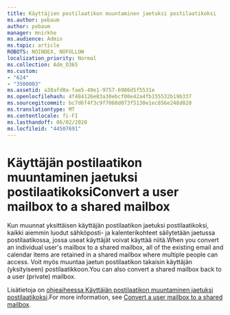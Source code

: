 ```yaml
---
title: Käyttäjien postilaatikon muuntaminen jaetuksi postilaatikoksi
ms.author: pebaum
author: pebaum
manager: mnirkhe
ms.audience: Admin
ms.topic: article
ROBOTS: NOINDEX, NOFOLLOW
localization_priority: Normal
ms.collection: Adm_O365
ms.custom:
- "624"
- "3500003"
ms.assetid: a38afd0a-fae5-49e1-9757-6986d5f5531e
ms.openlocfilehash: 4f484126e83a30ebcf00e42a4fb155532b19b337
ms.sourcegitcommit: bc7d6f4f3c9f7060d073f5130e1ec856e248d020
ms.translationtype: MT
ms.contentlocale: fi-FI
ms.lasthandoff: 06/02/2020
ms.locfileid: "44507691"
---
```

# <a name="convert-a-user-mailbox-to-a-shared-mailbox"></a><span data-ttu-id="ef487-102">Käyttäjän postilaatikon muuntaminen jaetuksi postilaatikoksi</span><span class="sxs-lookup"><span data-stu-id="ef487-102">Convert a user mailbox to a shared mailbox</span></span>

<span data-ttu-id="ef487-103">Kun muunnat yksittäisen käyttäjän postilaatikon jaetuksi postilaatikoksi, kaikki aiemmin luodut sähköposti- ja kalenterikohteet säilytetään jaetussa postilaatikossa, jossa useat käyttäjät voivat käyttää niitä.</span><span class="sxs-lookup"><span data-stu-id="ef487-103">When you convert an individual user's mailbox to a shared mailbox, all of the existing email and calendar items are retained in a shared mailbox where multiple people can access.</span></span> <span data-ttu-id="ef487-104">Voit myös muuntaa jaetun postilaatikon takaisin käyttäjän (yksityiseen) postilaatikkoon.</span><span class="sxs-lookup"><span data-stu-id="ef487-104">You can also convert a shared mailbox back to a user (private) mailbox.</span></span>
  
<span data-ttu-id="ef487-105">Lisätietoja on [ohjeaiheessa Käyttäjän postilaatikon muuntaminen jaetuksi postilaatikoksi](https://docs.microsoft.com/microsoft-365/admin/email/convert-user-mailbox-to-shared-mailbox).</span><span class="sxs-lookup"><span data-stu-id="ef487-105">For more information, see [Convert a user mailbox to a shared mailbox](https://docs.microsoft.com/microsoft-365/admin/email/convert-user-mailbox-to-shared-mailbox).</span></span>
  